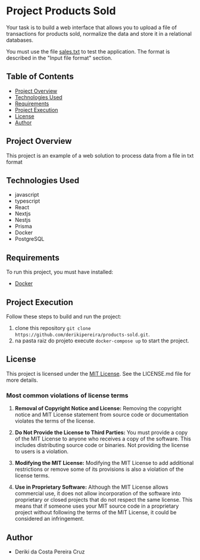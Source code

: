 # Project Products Sold

Your task is to build a web interface that allows you to upload a file
of transactions for products sold, normalize the data and store it in a
relational databases.

You must use the file [sales.txt](sales.txt) to test the
application. The format is described in the "Input file format" section.

## Table of Contents

- [Project Overview](#project-overview)
- [Technologies Used](#technologies-used)
- [Requirements](#requirements)
- [Project Execution](#project-execution)
- [License](#license)
- [Author](#author)

## Project Overview

This project is an example of a web solution to process data from a file in txt format

## Technologies Used

- javascript
- typescript
- React
- Nextjs
- Nestjs
- Prisma
- Docker
- PostgreSQL

## Requirements

To run this project, you must have installed:

- [Docker](https://www.docker.com/products/docker-desktop/)


## Project Execution

Follow these steps to build and run the project:

1. clone this repository ```git clone https://github.com/derikipereira/products-sold.git```.
2. na pasta raiz do projeto execute ```docker-compose up``` to start the project.


## License

This project is licensed under the [MIT License](https://opensource.org/license/mit/). See the LICENSE.md file for more details.
### Most common violations of license terms
  1. **Removal of Copyright Notice and License:** Removing the copyright notice and MIT License statement from source code or documentation violates the terms of the license.

  2. **Do Not Provide the License to Third Parties:** You must provide a copy of the MIT License to anyone who receives a copy of the software. This includes distributing source code or binaries. Not providing the license to users is a violation.

  3. **Modifying the MIT License:** Modifying the MIT License to add additional restrictions or remove some of its provisions is also a violation of the license terms.

  4. **Use in Proprietary Software:** Although the MIT License allows commercial use, it does not allow incorporation of the software into proprietary or closed projects that do not respect the same license. This means that if someone uses your MIT source code in a proprietary project without following the terms of the MIT License, it could be considered an infringement.

## Author
- Deriki da Costa Pereira Cruz

